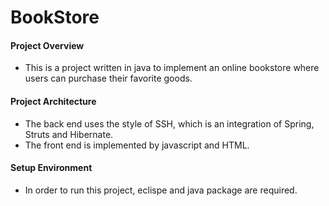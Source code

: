 # BookStore

#### Project Overview
- This is a project written in java to implement an online bookstore where users can purchase their favorite goods.

#### Project Architecture 
- The back end uses the style of SSH, which is an integration of Spring, Struts and Hibernate.
- The front end is implemented by javascript and HTML.

#### Setup Environment
- In order to run this project, eclispe and java package are required.
